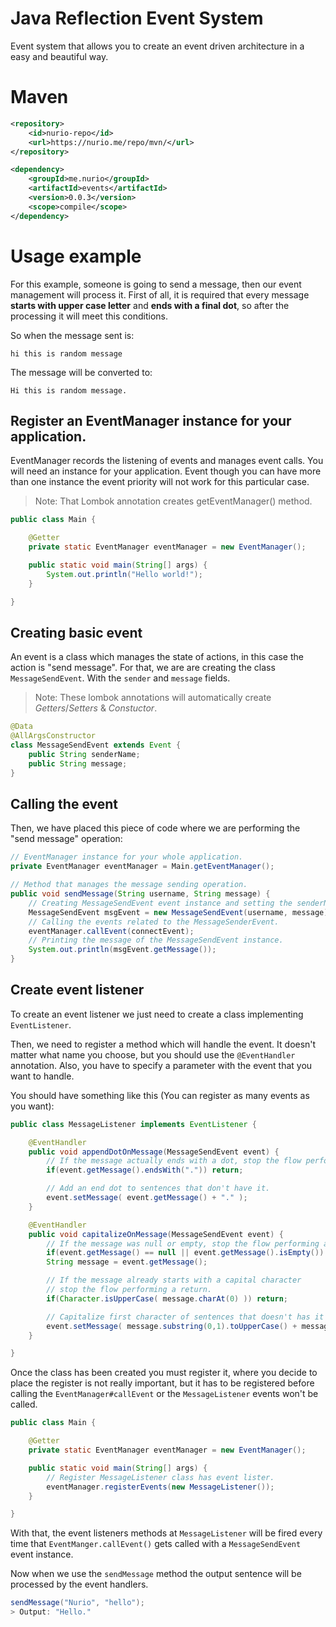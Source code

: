 # Java Reflection Event System

Event system that allows you to create an event driven architecture in a easy and beautiful way.

# Maven

```xml
<repository>
    <id>nurio-repo</id>
    <url>https://nurio.me/repo/mvn/</url>
</repository>
```

```xml
<dependency>
    <groupId>me.nurio</groupId>
    <artifactId>events</artifactId>
    <version>0.0.3</version>
    <scope>compile</scope>
</dependency>
```

# Usage example

For this example, someone is going to send a message, then our event management will process it. First of all, it is required that every message **starts with upper case letter** and **ends with a final dot**, so after the processing it will meet this conditions.

So when the message sent is:
```
hi this is random message
```
The message will be converted to:
```
Hi this is random message.
```

## Register an EventManager instance for your application.

EventManager records the listening of events and manages event calls. You will need an instance for your application. Event though you can have more than one instance the event priority will not work for this particular case.

> Note: That Lombok annotation creates getEventManager() method.
```java
public class Main {

    @Getter
    private static EventManager eventManager = new EventManager();

    public static void main(String[] args) {
        System.out.println("Hello world!");
    }

}
```

## Creating basic event

An event is a class which manages the state of actions, in this case the action is "send message". For that, we are are creating the class `MessageSendEvent`. With the `sender` and `message` fields.
> Note: These lombok annotations will automatically create *Getters*/*Setters* & *Constuctor*.
```java
@Data
@AllArgsConstructor
class MessageSendEvent extends Event {
    public String senderName;
    public String message;
}
```

## Calling the event

Then, we have placed this piece of code where we are performing the "send message" operation:
```java
// EventManager instance for your whole application.
private EventManager eventManager = Main.getEventManager();

// Method that manages the message sending operation.
public void sendMessage(String username, String message) {
    // Creating MessageSendEvent event instance and setting the senderName & message.
    MessageSendEvent msgEvent = new MessageSendEvent(username, message);
    // Calling the events related to the MessageSenderEvent.
    eventManager.callEvent(connectEvent);
    // Printing the message of the MessageSendEvent instance.
    System.out.println(msgEvent.getMessage());
}
```

## Create event listener

To create an event listener we just need to create a class implementing `EventListener`.

Then, we need to register a method which will handle the event. It doesn't matter what name you choose, but you should use the `@EventHandler` annotation. Also, you have to specify a parameter with the event that you want to handle.

You should have something like this (You can register as many events as you want):
```java
public class MessageListener implements EventListener {

    @EventHandler
    public void appendDotOnMessage(MessageSendEvent event) {
        // If the message actually ends with a dot, stop the flow performing a return.
        if(event.getMessage().endsWith(".")) return;

        // Add an end dot to sentences that don't have it.
        event.setMessage( event.getMessage() + "." );
    }

    @EventHandler
    public void capitalizeOnMessage(MessageSendEvent event) {
        // If the message was null or empty, stop the flow performing a return.
        if(event.getMessage() == null || event.getMessage().isEmpty()) return;
        String message = event.getMessage();

        // If the message already starts with a capital character
        // stop the flow performing a return.
        if(Character.isUpperCase( message.charAt(0) )) return;

        // Capitalize first character of sentences that doesn't has it already.
        event.setMessage( message.substring(0,1).toUpperCase() + message.substring(1) );
    }

}
```

Once the class has been created you must register it, where you decide to place the register is not really important, but it has to be registered before calling the `EventManager#callEvent` or the `MessageListener` events won't be called.

```java
public class Main {

    @Getter
    private static EventManager eventManager = new EventManager();

    public static void main(String[] args) {
        // Register MessageListener class has event lister.
        eventManager.registerEvents(new MessageListener());
    }

}
```

With that, the event listeners methods at `MessageListener` will be fired every time that `EventManger.callEvent()` gets called with a `MessageSendEvent` event instance.

Now when we use the `sendMessage` method the output sentence will be processed by the event handlers.
```java 
sendMessage("Nurio", "hello");
> Output: "Hello."
```